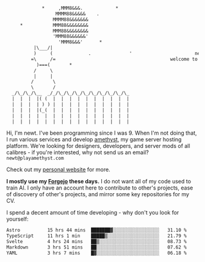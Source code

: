 ```txt
             *     ,MMM8&&&.            *
                  MMMM88&&&&&    .
                 MMMM88&&&&&&&
     *           MMM88&&&&&&&&
                 MMM88&&&&&&&&
                 'MMM88&&&&&&'
                   'MMM8&&&'      *
          |\___/|
          )     (             .              '                       newty.dev
         =\     /=                                          welcome to my github page (:
           )===(       *
          /     \
          |     |
         /       \
         \       /
  _/\_/\_/\__  _/_/\_/\_/\_/\_/\_/\_/\_/\_/\_
  |  |  |  |( (  |  |  |  |  |  |  |  |  |  |
  |  |  |  | ) ) |  |  |  |  |  |  |  |  |  |
  |  |  |  |(_(  |  |  |  |  |  |  |  |  |  |
  |  |  |  |  |  |  |  |  |  |  |  |  |  |  |
  |  |  |  |  |  |  |  |  |  |  |  |  |  |  |
```

Hi, I'm newt. I've been programming since I was 9. When I'm not doing that, I run various services and develop [amethyst](https://playamethyst.com), my game server hosting platform. We're looking for designers, developers, and server mods of all calibres - if you're interested, why not send us an email? `newt@playamethyst.com`

Check out my [personal website](https://newty.dev) for more.

**I mostly use my [Forgejo](https://git.newty.dev/newt) these days.** I do not want all of my code used to train AI. I only have an account here to contribute to other's projects, ease of discovery of other's projects, and mirror some key repositories for my CV.

I spend a decent amount of time developing - why don't you look for yourself:

<!--START_SECTION:waka-->

```txt
Astro          15 hrs 44 mins  ███████▓░░░░░░░░░░░░░░░░░   31.10 %
TypeScript     11 hrs 1 min    █████▒░░░░░░░░░░░░░░░░░░░   21.79 %
Svelte         4 hrs 24 mins   ██▒░░░░░░░░░░░░░░░░░░░░░░   08.73 %
Markdown       3 hrs 51 mins   ██░░░░░░░░░░░░░░░░░░░░░░░   07.62 %
YAML           3 hrs 7 mins    █▓░░░░░░░░░░░░░░░░░░░░░░░   06.18 %
```

<!--END_SECTION:waka-->
